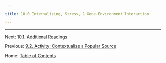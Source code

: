 ```yaml
---

title: 10.0 Internalizing, Stress, & Gene-Environment Interaction

---
```




<!---

	As the themes repeatedly state, we don't expect there to be a simple connection between genes and complex behaviors. This week we will be exploring methods for understanding gene-environment interplay.

This week we will:

Discuss how self- and other-selection into environments progresses over development
Consider common theories of "risk" where the outcome is more than the sum of its parts
Understand tradeoffs among research designs that allow for the estimation of gene-environment interplay

--->

--------

Next: [10.1. Additional Readings](10.1_readings.md)

Previous: [9.2. Activity: Contextualize a Popular Source](../ch09/9.2_contextualize_a_popular_source.md)

Home: [Table of Contents](../README.md)
